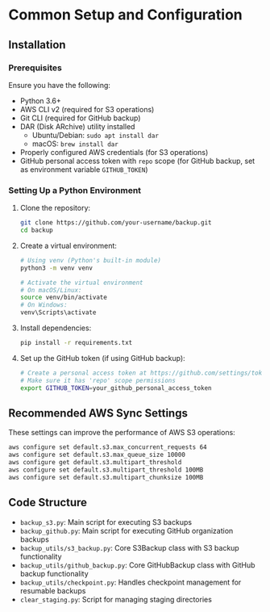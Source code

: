 # Common Setup and Configuration

## Installation

### Prerequisites

Ensure you have the following:

- Python 3.6+
- AWS CLI v2 (required for S3 operations)
- Git CLI (required for GitHub backup)
- DAR (Disk ARchive) utility installed
  - Ubuntu/Debian: `sudo apt install dar`
  - macOS: `brew install dar`
- Properly configured AWS credentials (for S3 operations)
- GitHub personal access token with `repo` scope (for GitHub backup, set as environment variable `GITHUB_TOKEN`)

### Setting Up a Python Environment

1. Clone the repository:
   ```bash
   git clone https://github.com/your-username/backup.git
   cd backup
   ```

2. Create a virtual environment:
   ```bash
   # Using venv (Python's built-in module)
   python3 -m venv venv
   
   # Activate the virtual environment
   # On macOS/Linux:
   source venv/bin/activate
   # On Windows:
   venv\Scripts\activate
   ```

3. Install dependencies:
   ```bash
   pip install -r requirements.txt
   ```

4. Set up the GitHub token (if using GitHub backup):
   ```bash
   # Create a personal access token at https://github.com/settings/tokens
   # Make sure it has 'repo' scope permissions
   export GITHUB_TOKEN=your_github_personal_access_token
   ```

## Recommended AWS Sync Settings

These settings can improve the performance of AWS S3 operations:

```bash
aws configure set default.s3.max_concurrent_requests 64
aws configure set default.s3.max_queue_size 10000
aws configure get default.s3.multipart_threshold
aws configure set default.s3.multipart_threshold 100MB
aws configure set default.s3.multipart_chunksize 100MB
```

## Code Structure

- `backup_s3.py`: Main script for executing S3 backups
- `backup_github.py`: Main script for executing GitHub organization backups
- `backup_utils/s3_backup.py`: Core S3Backup class with S3 backup functionality
- `backup_utils/github_backup.py`: Core GitHubBackup class with GitHub backup functionality
- `backup_utils/checkpoint.py`: Handles checkpoint management for resumable backups
- `clear_staging.py`: Script for managing staging directories